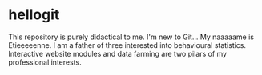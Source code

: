 # hellogit
This repository is purely didactical to me. I'm new to Git...
My naaaaame is Etieeeeenne. I am a father of three interested into behavioural statistics. Interactive website modules and data farming are two pilars of my professional interests.
